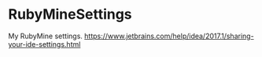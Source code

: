 # RubyMineSettings
My RubyMine settings.
https://www.jetbrains.com/help/idea/2017.1/sharing-your-ide-settings.html

